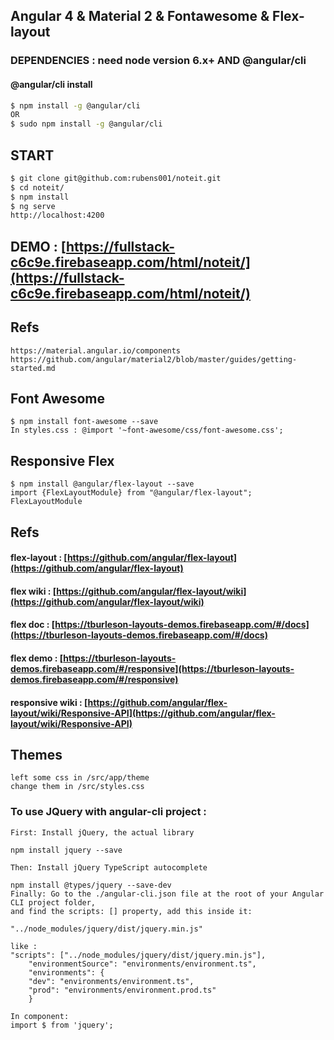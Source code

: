 ## Angular 4 & Material 2 & Fontawesome & Flex-layout

### DEPENDENCIES : need node version 6.x+ AND @angular/cli

#### @angular/cli install

```sh
$ npm install -g @angular/cli
OR
$ sudo npm install -g @angular/cli
```

## START
```sh
$ git clone git@github.com:rubens001/noteit.git
$ cd noteit/
$ npm install
$ ng serve
http://localhost:4200
```

## DEMO : [https://fullstack-c6c9e.firebaseapp.com/html/noteit/](https://fullstack-c6c9e.firebaseapp.com/html/noteit/)

## Refs

```
https://material.angular.io/components
https://github.com/angular/material2/blob/master/guides/getting-started.md
```

## Font Awesome

```
$ npm install font-awesome --save
In styles.css : @import '~font-awesome/css/font-awesome.css';
```

## Responsive Flex

```
$ npm install @angular/flex-layout --save
import {FlexLayoutModule} from "@angular/flex-layout";
FlexLayoutModule
```

## Refs

#### flex-layout :  [https://github.com/angular/flex-layout](https://github.com/angular/flex-layout)
#### flex wiki :  [https://github.com/angular/flex-layout/wiki](https://github.com/angular/flex-layout/wiki)
#### flex doc : [https://tburleson-layouts-demos.firebaseapp.com/#/docs](https://tburleson-layouts-demos.firebaseapp.com/#/docs)
#### flex demo : [https://tburleson-layouts-demos.firebaseapp.com/#/responsive](https://tburleson-layouts-demos.firebaseapp.com/#/responsive)
#### responsive wiki : [https://github.com/angular/flex-layout/wiki/Responsive-API](https://github.com/angular/flex-layout/wiki/Responsive-API)

## Themes

```
left some css in /src/app/theme
change them in /src/styles.css
```

### To use JQuery with angular-cli project :

```
First: Install jQuery, the actual library

npm install jquery --save

Then: Install jQuery TypeScript autocomplete

npm install @types/jquery --save-dev
Finally: Go to the ./angular-cli.json file at the root of your Angular CLI project folder, 
and find the scripts: [] property, add this inside it:

"../node_modules/jquery/dist/jquery.min.js"

like :
"scripts": ["../node_modules/jquery/dist/jquery.min.js"],
    "environmentSource": "environments/environment.ts",
    "environments": {
    "dev": "environments/environment.ts",
    "prod": "environments/environment.prod.ts"
    }

In component:
import $ from 'jquery';
```